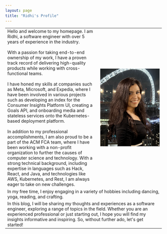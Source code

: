 ```yaml
---
layout: page
title: "Ridhi's Profile"
---
```



<table>
  <tr>
    <td> Hello and welcome to my homepage. I am Ridhi, a software engineer with over 5 years of experience in the industry. <br /><br /> With a passion for taking end-to-end ownership of my work, I have a proven track record of delivering high-quality products while working with cross-functional teams. <br /><br />I have honed my skills at companies such as Meta, Microsoft, and Expedia, where I have been involved in various projects such as developing an index for the Consumer Insights Platform UI, creating a Goals API, and onboarding media and stateless services onto the Kubernetes-based deployment platform. <br /><br />In addition to my professional accomplishments, I am also proud to be a part of the ACM FCA team, where I have been working with a non-profit organization to further the causes of computer science and technology. With a strong technical background, including expertise in languages such as Hack, React, and Java, and technologies like AWS, Kubernetes, and Rest, I am always eager to take on new challenges.</td>
    <td> <img src="/assets/images/Screenshot 2023-01-06 at 00.36.33.png" alt="Me" width = "3000"/> </td>
  </tr>
  <tr>
    <td colspan="2" > In my free time, I enjoy engaging in a variety of hobbies including dancing, yoga, reading, and crafting.</td>
  </tr>
  <tr>
    <td colspan="2" > In this blog, I will be sharing my thoughts and experiences as a software engineer, exploring a range of topics in the field. Whether you are an experienced professional or just starting out, I hope you will find my insights informative and inspiring. So, without further ado, let's get started! </td>
  </tr>
</table>

